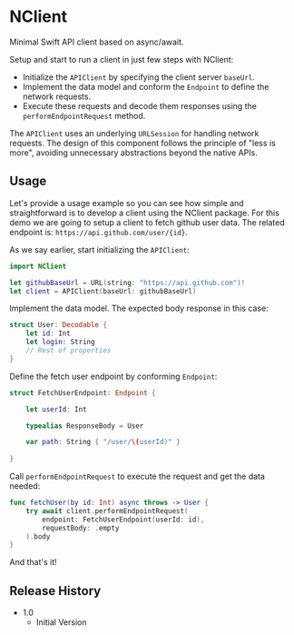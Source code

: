 # NClient

Minimal Swift API client based on async/await.

Setup and start to run a client in just few steps with NClient:
* Initialize the `APIClient` by specifying the client server `baseUrl`.
* Implement the data model and conform the `Endpoint` to define the network requests.
* Execute these requests and decode them responses using the `performEndpointRequest` method.

The `APIClient` uses an underlying `URLSession` for handling network requests. The design of this component follows the principle of "less is more", avoiding unnecessary abstractions beyond the native APIs.

## Usage

Let's provide a usage example so you can see how simple and straightforward is to develop a client using the NClient package. For this demo we are going to setup a client to fetch github user data. The related endpoint is: `https://api.github.com/user/{id}`.

As we say earlier, start initializing the `APIClient`:

```swift
import NClient

let githubBaseUrl = URL(string: "https://api.github.com")!
let client = APIClient(baseUrl: githubBaseUrl)
```

Implement the data model. The expected body response in this case:

```swift
struct User: Decodable {
    let id: Int
    let login: String
    // Rest of properties
}
```

Define the fetch user endpoint by conforming `Endpoint`:
```swift
struct FetchUserEndpoint: Endpoint {

    let userId: Int 

    typealias ResponseBody = User

    var path: String { "/user/\(userId)" }
    
}
```

Call `performEndpointRequest` to execute the request and get the data needed:
```swift
func fetchUser(by id: Int) async throws -> User {
    try await client.performEndpointRequest(
        endpoint: FetchUserEndpoint(userId: id),
        requestBody: .empty
    ).body
}
```

And that's it!

## Release History

* 1.0
    * Initial Version
